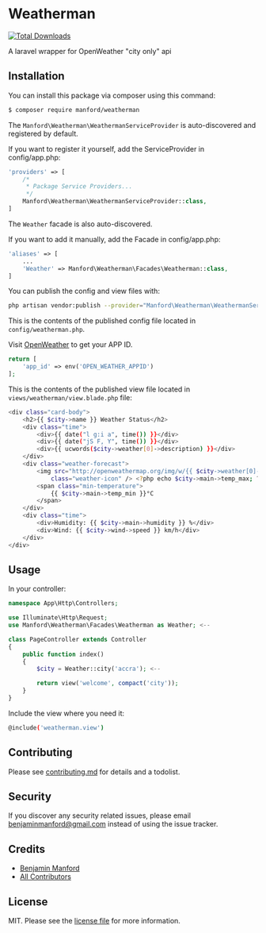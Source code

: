 # Weatherman

[![Total Downloads][ico-downloads]][link-downloads]

A laravel wrapper for OpenWeather "city only" api

## Installation

You can install this package via composer using this command:

```bash
$ composer require manford/weatherman
```

The `Manford\Weatherman\WeathermanServiceProvider` is auto-discovered and registered by default.

If you want to register it yourself, add the ServiceProvider in config/app.php:
```php
'providers' => [
    /*
     * Package Service Providers...
     */
    Manford\Weatherman\WeathermanServiceProvider::class,
]
```

The `Weather` facade is also auto-discovered.

If you want to add it manually, add the Facade in config/app.php:

```php
'aliases' => [
    ...
    'Weather' => Manford\Weatherman\Facades\Weatherman::class,
]
```

You can publish the config and view files with:
```bash
php artisan vendor:publish --provider="Manford\Weatherman\WeathermanServiceProvider"
```

This is the contents of the published config file located in `config/weatherman.php`.

Visit [OpenWeather](https://home.openweathermap.org/api_keys) to get your APP ID.

```php
return [
    'app_id' => env('OPEN_WEATHER_APPID')
];
```

This is the contents of the published view file located in `views/weatherman/view.blade.php` file:
```bash
<div class="card-body">
    <h2>{{ $city->name }} Weather Status</h2>
    <div class="time">
        <div>{{ date("l g:i a", time()) }}</div>
        <div>{{ date("jS F, Y", time()) }}</div>
        <div>{{ ucwords($city->weather[0]->description) }}</div>
    </div>
    <div class="weather-forecast">
        <img src="http://openweathermap.org/img/w/{{ $city->weather[0]->icon }}.png"
            class="weather-icon" /> <?php echo $city->main->temp_max; ?>°C
        <span class="min-temperature">
            {{ $city->main->temp_min }}°C
        </span>
    </div>
    <div class="time">
        <div>Humidity: {{ $city->main->humidity }} %</div>
        <div>Wind: {{ $city->wind->speed }} km/h</div>
    </div>
</div>
```

## Usage
In your controller:

```php
namespace App\Http\Controllers;

use Illuminate\Http\Request;
use Manford\Weatherman\Facades\Weatherman as Weather; <--

class PageController extends Controller
{
    public function index()
    {
    	$city = Weather::city('accra'); <--

    	return view('welcome', compact('city'));
    }
}
```

Include the view where you need it:

```bash
@include('weatherman.view')
```

## Contributing

Please see [contributing.md](contributing.md) for details and a todolist.

## Security

If you discover any security related issues, please email benjaminmanford@gmail.com instead of using the issue tracker.

## Credits

- [Benjamin Manford][link-author]
- [All Contributors][link-contributors]

## License

MIT. Please see the [license file](license.md) for more information.

[ico-version]: https://img.shields.io/packagist/v/manford/weatherman.svg?style=flat-square
[ico-downloads]: https://img.shields.io/packagist/dt/manford/weatherman.svg?style=flat-square
[ico-travis]: https://img.shields.io/travis/manford/weatherman/master.svg?style=flat-square
[ico-styleci]: https://styleci.io/repos/12345678/shield

[link-packagist]: https://packagist.org/packages/manford/weatherman
[link-downloads]: https://packagist.org/packages/manford/weatherman
[link-travis]: https://travis-ci.org/manford/weatherman
[link-styleci]: https://styleci.io/repos/12345678
[link-author]: https://github.com/manford
[link-contributors]: ../../contributors
